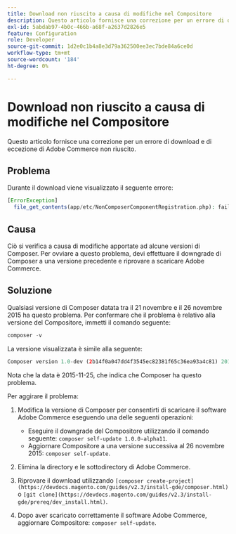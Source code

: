 ```yaml
---
title: Download non riuscito a causa di modifiche nel Compositore
description: Questo articolo fornisce una correzione per un errore di download e di eccezione di Adobe Commerce non riuscito.
exl-id: 5abdab97-4b0c-466b-a68f-a2637d2826e5
feature: Configuration
role: Developer
source-git-commit: 1d2e0c1b4a8e3d79a362500ee3ec7bde84a6ce0d
workflow-type: tm+mt
source-wordcount: '184'
ht-degree: 0%

---
```


# Download non riuscito a causa di modifiche nel Compositore

Questo articolo fornisce una correzione per un errore di download e di eccezione di Adobe Commerce non riuscito.

## Problema

Durante il download viene visualizzato il seguente errore:

```php
[ErrorException]
  file_get_contents(app/etc/NonComposerComponentRegistration.php): failed to open stream: No such file or directory
```

## Causa

Ciò si verifica a causa di modifiche apportate ad alcune versioni di Composer. Per ovviare a questo problema, devi effettuare il downgrade di Composer a una versione precedente e riprovare a scaricare Adobe Commerce.

## Soluzione

Qualsiasi versione di Composer datata tra il 21 novembre e il 26 novembre 2015 ha questo problema. Per confermare che il problema è relativo alla versione del Compositore, immetti il comando seguente:

```php
composer -v
```

La versione visualizzata è simile alla seguente:

```php
Composer version 1.0-dev (2b14f0a047dd4f3545ec82381f65c36ea93a4c81) 2015-11-25 17:13:09
```

Nota che la data è 2015-11-25, che indica che Composer ha questo problema.

Per aggirare il problema:

1. Modifica la versione di Composer per consentirti di scaricare il software Adobe Commerce eseguendo una delle seguenti operazioni:

   * Eseguire il downgrade del Compositore utilizzando il comando seguente: `composer self-update 1.0.0-alpha11`.
   * Aggiornare Compositore a una versione successiva al 26 novembre 2015: `composer self-update`.

1. Elimina la directory e le sottodirectory di Adobe Commerce.
1. Riprovare il download utilizzando `[composer create-project](https://devdocs.magento.com/guides/v2.3/install-gde/composer.html)` o `[git clone](https://devdocs.magento.com/guides/v2.3/install-gde/prereq/dev_install.html)`.
1. Dopo aver scaricato correttamente il software Adobe Commerce, aggiornare Compositore: `composer self-update`.
